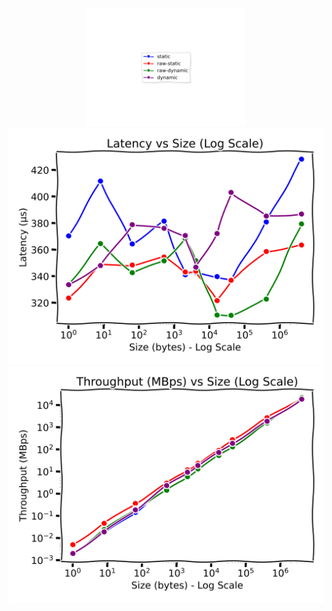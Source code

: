 <div align="center">
  <img src="https://raw.githubusercontent.com/iridis-rs/pyridis-benchmark/main/bench/benchmark_legend.svg" alt="Benchmark Legend" style="width:50%;">
  <img src="https://raw.githubusercontent.com/iridis-rs/pyridis-benchmark/main/bench/benchmark_latency.svg" alt="Benchmark Latency">
  <img src="https://raw.githubusercontent.com/iridis-rs/pyridis-benchmark/main/bench/benchmark_throughput.svg" alt="Benchmark Throughput">
</div>
